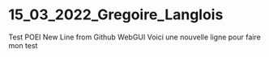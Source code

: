 # 15_03_2022_Gregoire_Langlois
Test POEI
New Line from Github WebGUI
Voici une nouvelle ligne pour faire mon test
